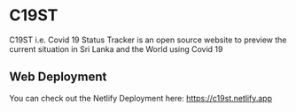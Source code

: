 # C19ST
C19ST i.e. Covid 19 Status Tracker is an open source website to preview the current situation in Sri Lanka and the World using Covid 19

## Web Deployment
You can check out the Netlify Deployment here: https://c19st.netlify.app

